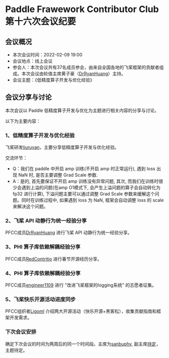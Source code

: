 # Paddle Frawework Contributor Club 第十六次会议纪要

## 会议概况

- 本次会议时间：2022-02-09 19:00
- 会议地点：线上会议
- 参会人：本次会议共有37名成员参会，由来自全国各地的飞桨框架的贡献者组成。本次会议由轮值主席黄子豪（[DrRyanHuang](https://github.com/DrRyanHuang)）主持。
- 会议主题：《低精度算子开发与优化经验》



## 会议分享与讨论

本次会议以 Paddle 低精度算子开发与优化为主题进行相关内容的分享与讨论。

以下为主要内容：


### 1、低精度算子开发与优化经验

飞桨研发[liuruyan](https://github.com/liuruyan)，主要分享低精度算子开发与优化经验。

交流环节：

- Q：我们在 paddle 中开启 amp 训练(不开启 amp 时正常运行), 遇到 loss 出现 NaN 时, 是否主要调整 Grad Scale 参数.
- A：是的, 首先要保证不开启 amp 训练没有异常问题, 其次, 而我们在训练时很少会遇到上溢的问题(在amp O1模式下, 会产生上溢问题的算子会自动转化为 fp32 进行计算), 下溢问题主要可以通过调整 Grad Scale 参数来缓解这个问题。同时在训练过程中, 如果遇到 loss 为 NaN, 框架会自动调整 loss 的 scale 来解决这个问题。



### 2、飞桨 API 动静行为统一经验分享

PFCC成员[DrRyanHuang](https://github.com/DrRyanHuang) 进行飞桨 API 动静行为统一经验分享。


### 3、PHI 算子库依赖解耦经验分享

PFCC成员[RedContritio](https://github.com/RedContritio) 进行春节开源经历分享。


### 4、PHI 算子库依赖解耦经验分享

PFCC成员[engineer1109](https://github.com/engineer1109) 进行 "改进飞桨框架的logging系统" 的志愿者征集。


### 5、飞桨快乐开源活动进度同步

PFCC组织者[Ligoml](https://github.com/Ligoml) 介绍两大开源活动（快乐开源+黑客松），收集贡献指南和框架开发需求。


### 下次会议安排

确定下次会议的时间为两周后的同一个时间段。主席为[sanbuphy](https://github.com/sanbuphy), 副主席[待定]()，主题待定。
